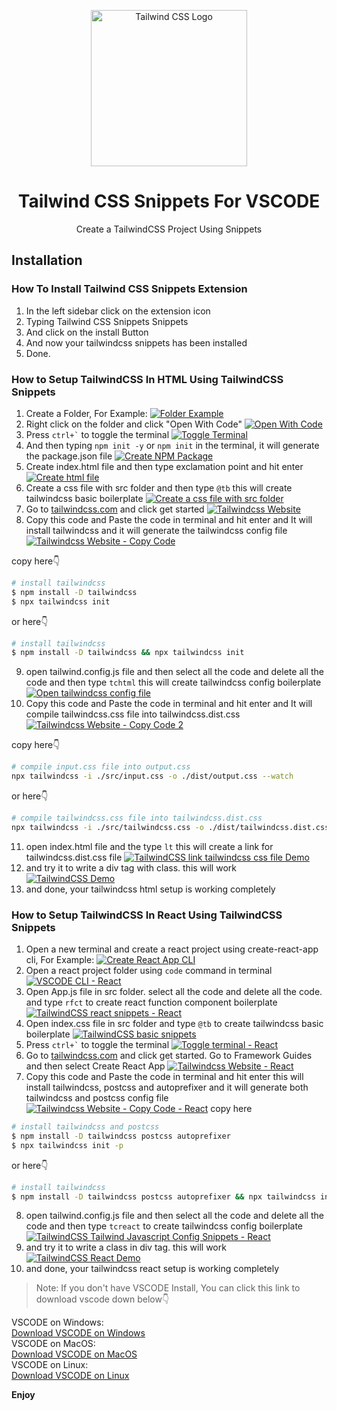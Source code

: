 <p align="center">
    <img src="https://xp.io/storage/2yKfyjeM.png" width="250px" height="250px" alt="Tailwind CSS Logo">
    <h1 align="center">Tailwind CSS Snippets For VSCODE</h1>
    <p align="center">Create a TailwindCSS Project Using Snippets</p>
</p>

## Installation
### How To Install Tailwind CSS Snippets Extension
1. In the left sidebar click on the extension icon
2. Typing Tailwind CSS Snippets Snippets
3. And click on the install Button
4. And now your tailwindcss snippets has been installed
5. Done.

### How to Setup TailwindCSS In HTML Using TailwindCSS Snippets
1. Create a Folder, For Example:
[![Folder Example](https://xp.io/storage/2r2pi50e.png)](https://xp.io/storage/2r2pi50e.png)
2. Right click on the folder and click "Open With Code"
[![Open With Code](https://xp.io/storage/2vrtORkt.gif)](https://xp.io/storage/2vrtORkt.gif)
3. Press `` ctrl+` `` to toggle the terminal
[![Toggle Terminal](https://xp.io/storage/2vrImqKw.gif)](https://code.visualstudio.com/docs/terminal/basics)
4. And then typing `npm init -y` or `npm init` in the terminal, it will generate the package.json file
[![Create NPM Package](https://xp.io/storage/2vsb8oqW.gif)](https://docs.npmjs.com/cli/v8/commands/npm-init)
5. Create index.html file and then type exclamation point and hit enter
[![Create html file](https://xp.io/storage/2vsiqRUe.gif)](https://xp.io/storage/2vsiqRUe.gif)
6. Create a css file with src folder and then type `@tb` this will create tailwindcss basic boilerplate
[![Create a css file with src folder](https://xp.io/storage/2vsqrNjd.gif)](https://tailwindcss.com/docs/installation)
7. Go to [tailwindcss.com](https://tailwindcss.com/) and click get started
[![Tailwindcss Website](https://xp.io/storage/2vvt5ATI.gif)](https://tailwindcss.com/)
8. Copy this code and Paste the code in terminal and hit enter and It will install tailwindcss and it will generate the tailwindcss config file
[![Tailwindcss Website - Copy Code](https://xp.io/storage/2vvAykuW.gif)](https://tailwindcss.com/docs/installation)

copy here👇
```bash
# install tailwindcss
$ npm install -D tailwindcss
$ npx tailwindcss init
```
or here👇
```bash
# install tailwindcss
$ npm install -D tailwindcss && npx tailwindcss init
```
9. open tailwind.config.js file and then select all the code and delete all the code and then type `tchtml` this will create tailwindcss config boilerplate
[![Open tailwindcss config file](https://xp.io/storage/2vAwoN1m.gif)](https://tailwindcss.com/docs/installation)
10. Copy this code and Paste the code in terminal and hit enter and It will compile tailwindcss.css file into tailwindcss.dist.css
[![Tailwindcss Website - Copy Code 2](https://xp.io/storage/2x9Wm1cS.gif)](https://tailwindcss.com/docs/installation)

copy here👇
```bash
# compile input.css file into output.css
npx tailwindcss -i ./src/input.css -o ./dist/output.css --watch
```
or here👇
```bash
# compile tailwindcss.css file into tailwindcss.dist.css
npx tailwindcss -i ./src/tailwindcss.css -o ./dist/tailwindcss.dist.css --watch
```
11. open index.html file and the type `lt` this will create a link for tailwindcss.dist.css file
[![TailwindCSS link tailwindcss css file Demo](https://xp.io/storage/2xa9mKIo.gif)](https://tailwindcss.com/docs/installation)
12. and try it to write a div tag with class. this will work
[![TailwindCSS Demo](https://xp.io/storage/2BnETKfd.gif)](https://tailwindcss.com/docs/installation)
13. and done, your tailwindcss html setup is working completely
### How to Setup TailwindCSS In React Using TailwindCSS Snippets
1. Open a new terminal and create a react project using create-react-app cli, For Example:
[![Create React App CLI](https://xp.io/storage/6uYOZaN.gif)](https://reactjs.org/docs/create-a-new-react-app.html)
2. Open a react project folder using `code` command in terminal
[![VSCODE CLI - React](https://xp.io/storage/iJ6wja8.gif)](https://code.visualstudio.com/docs/editor/command-line)
3. Open App.js file in src folder. select all the code and delete all the code. and type `rfct` to create react function component boilerplate
[![TailwindCSS react snippets - React](https://xp.io/storage/9Qk2dHJ.gif)](https://xp.io/storage/9Qk2dHJ.gif)
4. Open index.css file in src folder and type `@tb` to create tailwindcss basic boilerplate
[![TailwindCSS basic snippets](https://xp.io/storage/6Ndi0RC.gif)](https://xp.io/storage/6Ndi0RC.gif)
5. Press `` ctrl+` `` to toggle the terminal
[![Toggle terminal - React](https://xp.io/storage/79JjJqo.gif)](https://code.visualstudio.com/docs/terminal/basics)
6. Go to [tailwindcss.com](https://tailwindcss.com/) and click get started. Go to Framework Guides and then select Create React App
[![Tailwindcss Website - React](https://xp.io/storage/7SDRQEM.gif)](https://tailwindcss.com/)
7. Copy this code and Paste the code in terminal and hit enter this will install tailwindcss, postcss and autoprefixer and it will generate both tailwindcss and postcss config file
[![Tailwindcss Website - Copy Code - React](https://xp.io/storage/8qWTs4n.gif)](https://tailwindcss.com/docs/guides/create-react-app)
copy here
```bash
# install tailwindcss and postcss
$ npm install -D tailwindcss postcss autoprefixer
$ npx tailwindcss init -p
```
or here👇
```bash
# install tailwindcss
$ npm install -D tailwindcss postcss autoprefixer && npx tailwindcss init -p
```
8. open tailwind.config.js file and then select all the code and delete all the code and then type `tcreact` to create tailwindcss config boilerplate
[![TailwindCSS Tailwind Javascript Config Snippets - React](https://xp.io/storage/9VFTK4S.gif)](https://tailwindcss.com/docs/guides/create-react-app)
9. and try it to write a class in div tag. this will work
[![TailwindCSS React Demo](https://xp.io/storage/9VIYZIc.gif)](https://xp.io/storage/9VIYZIc.gif)
10. and done, your tailwindcss react setup is working completely

> Note: If you don't have VSCODE Install, You can click this link to download vscode down below👇

VSCODE on Windows:<br>
[Download VSCODE on Windows](https://code.visualstudio.com/docs/?dv=win)<br>
VSCODE on MacOS:<br>
[Download VSCODE on MacOS](https://code.visualstudio.com/docs/?dv=osx)<br>
VSCODE on Linux:<br>
[Download VSCODE on Linux](https://code.visualstudio.com/docs/?dv=linux64_deb)

<!-- For more information About Tailwind CSS Snippets Release<br>
Click link down below<br>
[Tailwind CSS Snippets Release](https://github.com/amiralariska/tailwind-css-snippets-release) -->

**Enjoy**
